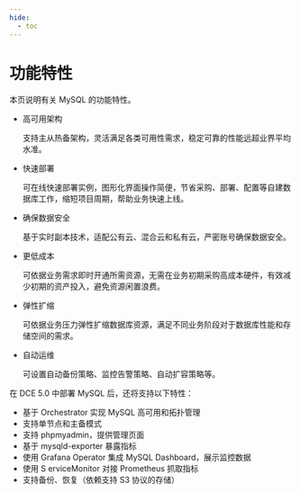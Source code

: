 ```yaml
---
hide:
  - toc
---
```


# 功能特性

本页说明有关 MySQL 的功能特性。

- 高可用架构

    支持主从热备架构，灵活满足各类可用性需求，稳定可靠的性能远超业界平均水准。

- 快速部署

    可在线快速部署实例，图形化界面操作简便，节省采购、部署、配置等自建数据库工作，缩短项目周期，帮助业务快速上线。

- 确保数据安全

    基于实时副本技术，适配公有云、混合云和私有云，严密账号确保数据安全。

- 更低成本

    可依据业务需求即时开通所需资源，无需在业务初期采购高成本硬件，有效减少初期的资产投入，避免资源闲置浪费。

- 弹性扩缩

    可依据业务压力弹性扩缩数据库资源，满足不同业务阶段对于数据库性能和存储空间的需求。

- 自动运维

    可设置自动备份策略、监控告警策略、自动扩容策略等。

在 DCE 5.0 中部署 MySQL 后，还将支持以下特性：

- 基于 Orchestrator 实现 MySQL 高可用和拓扑管理
- 支持单节点和主备模式
- 支持 phpmyadmin，提供管理页面
- 基于 mysqld-exporter 暴露指标
- 使用 Grafana Operator 集成 MySQL Dashboard，展示监控数据
- 使用 S erviceMonitor 对接 Prometheus 抓取指标
- 支持备份、恢复（依赖支持 S3 协议的存储）
